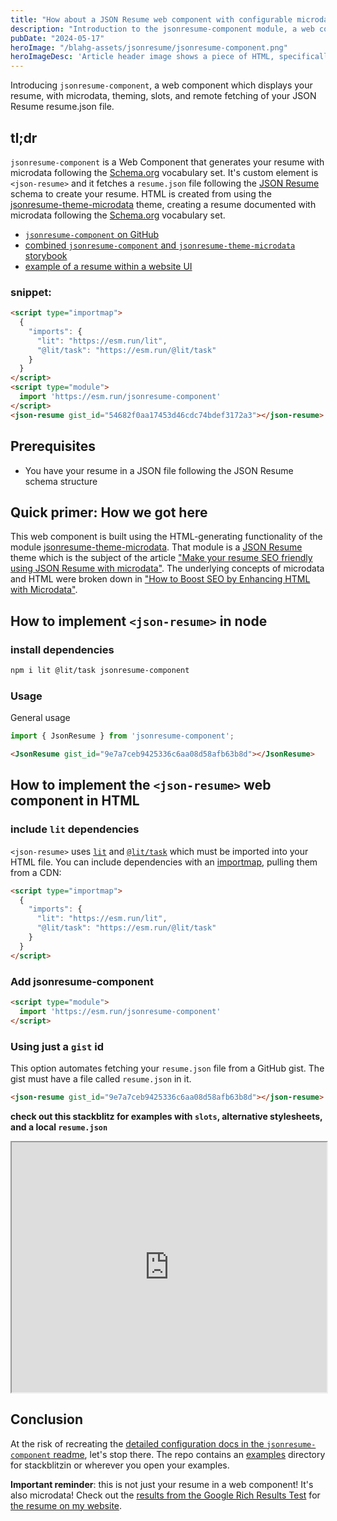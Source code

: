 ```yaml
---
title: "How about a JSON Resume web component with configurable microdata?"
description: "Introduction to the jsonresume-component module, a web component to display your JSON Resume documented with microdata"
pubDate: "2024-05-17"
heroImage: "/blahg-assets/jsonresume/jsonresume-component.png"
heroImageDesc: 'Article header image shows a piece of HTML, specifically <json-resume>'
---
```


Introducing `jsonresume-component`, a web component which displays your resume, with microdata, theming, slots, and remote fetching of your JSON Resume resume.json file. 

## tl;dr

`jsonresume-component` is a Web Component that generates your resume with microdata following the [Schema.org][schemaorg] vocabulary set. It's custom element is `<json-resume>` and it fetches a `resume.json` file following the [JSON Resume][jsonresume] schema to create your resume. HTML is created from using the [jsonresume-theme-microdata][jtm] theme, creating a resume documented with microdata following the [Schema.org][schemaorg] vocabulary set.

* [`jsonresume-component` on GitHub][jc]
* [combined `jsonresume-component` and `jsonresume-theme-microdata` storybook][jc-sb]
* [example of a resume within a website UI][my-resume]

### snippet:

```html
<script type="importmap">
  {
    "imports": {
      "lit": "https://esm.run/lit",
      "@lit/task": "https://esm.run/@lit/task"
    }
  }
</script>
<script type="module">
  import 'https://esm.run/jsonresume-component'
</script>
<json-resume gist_id="54682f0aa17453d46cdc74bdef3172a3"></json-resume>
```

## Prerequisites

* You have your resume in a JSON file following the JSON Resume schema structure

## Quick primer: How we got here

This web component is built using the HTML-generating functionality of the module [jsonresume-theme-microdata][jtm]. That module is a [JSON Resume][jsonresume] theme which is the subject of the article ["Make your resume SEO friendly using JSON Resume with microdata"][microdata-jsonresume]. The underlying concepts of microdata and HTML were broken down in ["How to Boost SEO by Enhancing HTML with Microdata"][microdata-html].

## How to implement `<json-resume>` in node

### install dependencies

```sh
npm i lit @lit/task jsonresume-component
```

### Usage

General usage

```javascript
import { JsonResume } from 'jsonresume-component';
```

```html
<JsonResume gist_id="9e7a7ceb9425336c6aa08d58afb63b8d"></JsonResume>
```

## How to implement the `<json-resume>` web component in HTML

### include `lit` dependencies

`<json-resume>` uses [`lit`](https://lit.dev) and [`@lit/task`](https://lit.dev/docs/data/task/) which must be imported into your HTML file. You can include dependencies with an [importmap](https://developer.mozilla.org/en-US/docs/Web/HTML/Element/script/type/importmap), pulling them from a CDN:

```html
<script type="importmap">
  {
    "imports": {
      "lit": "https://esm.run/lit",
      "@lit/task": "https://esm.run/@lit/task"
    }
  }
</script>
```

### Add jsonresume-component

```html
<script type="module">
  import 'https://esm.run/jsonresume-component'
</script>
```

### Using just a `gist` id

This option automates fetching your `resume.json` file from a GitHub gist. The gist must have a file called `resume.json` in it.

```html
<json-resume gist_id="9e7a7ceb9425336c6aa08d58afb63b8d"></json-resume>
```

**check out this stackblitz for examples with `slots`, alternative stylesheets, and a local `resume.json`**

<iframe width="100%" height="400" src="https://stackblitz.com/edit/json-resume?embed=1&file=index.html&view=preview&initialpath=index.html"></iframe>


## Conclusion

At the risk of recreating the [detailed configuration docs in the `jsonresume-component` readme][jc], let's stop there. The repo contains an [examples](https://github.com/scottnath/jsonresume-component/tree/main/examples/browser) directory for stackblitzin or wherever you open your examples.

**Important reminder**: this is not just your resume in a web component! It's also microdata! Check out the [results from the Google Rich Results Test](https://search.google.com/test/rich-results/result?id=ctWocdt--8-0Kq5JFMb9tA) for [the resume on my website][my-resume].


[microdata-html]: /blahg/microdata-with-html/
[microdata-jsonresume]: /blahg/microdata-with-jsonresume/
[my-resume]: /resume/
[jsonresume]: https://jsonresume.org
[jsonresume-schema]: https://github.com/jsonresume/resume-schema/blob/master/schema.json
[jsonresume-project]: https://jsonresume.org/projects/
[jc]: https://github.com/scottnath/jsonresume-component
[jc-sb]: https://6647817e5224ff5c42e64d5e-dmlkvzjlzg.chromatic.com/
[jtm]: https://github.com/scottnath/jsonresume-theme-microdata
[jtm-example]: https://github.com/scottnath/jsonresume-theme-microdata/TBD___
[jte]: https://github.com/rbardini/jsonresume-theme-even
[schemaorg]: https://schema.org
